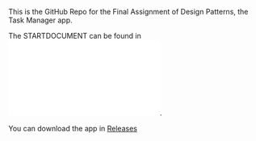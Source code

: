 This is the GitHub Repo for the Final Assignment of Design Patterns, the Task Manager app.

The STARTDOCUMENT can be found in ![Class Diagram](docs/STARTDOCUMENT.md).

You can download the app in [Releases](https://github.com/davihlav/Design_Patterns-Final_Assignment-Task_Manager/releases)